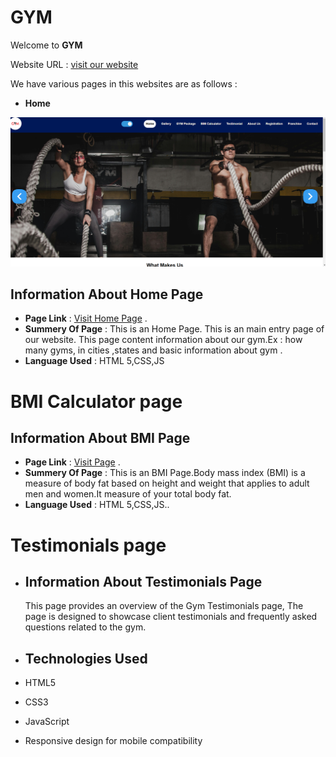 # GYM

Welcome to **GYM**

Website URL : [visit our website](https://icp9-group1-project3.netlify.app)

We have various pages in this websites are as follows :

- **Home**

![Home Page Screen Shot](./img/home_page.png)

## Information About Home Page

- **Page Link** : [Visit Home Page](https://icp9-group1-project3.netlify.app) .
- **Summery Of Page** : This is an Home Page. This is an main entry page of our website.
  This page content information about our gym.Ex : how many gyms, in cities ,states and basic information about gym .
- **Language Used** : HTML 5,CSS,JS

 # BMI Calculator page

 
## Information About BMI Page

- **Page Link** : [Visit Page](https://icp9-group1-project3.netlify.app/pages/bmi) .
- **Summery Of Page** : This is an BMI Page.Body mass index (BMI) is a measure of body fat based on height and weight that applies to adult men and women.It measure of your total body fat.
- **Language Used** : HTML 5,CSS,JS..

# Testimonials page

- ## Information About Testimonials Page

  This page provides an overview of the Gym Testimonials page, The page is designed to showcase client testimonials and frequently asked questions related to the gym.

- ## Technologies Used

- HTML5
- CSS3
- JavaScript
- Responsive design for mobile compatibility
